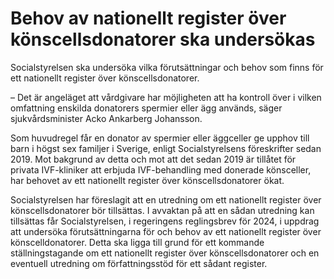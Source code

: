 # Behov av nationellt register över könscellsdonatorer ska undersökas

Socialstyrelsen ska undersöka vilka förutsättningar och behov som finns för ett nationellt register över könscellsdonatorer.

– Det är angeläget att vårdgivare har möjligheten att ha kontroll över i vilken omfattning enskilda donatorers spermier eller ägg används, säger sjukvårdsminister Acko Ankarberg Johansson.

Som huvudregel får en donator av spermier eller äggceller ge upphov till barn i högst sex familjer i Sverige, enligt Socialstyrelsens föreskrifter sedan 2019. Mot bakgrund av detta och mot att det sedan 2019 är tillåtet för privata IVF-kliniker att erbjuda IVF-behandling med donerade könsceller, har behovet av ett nationellt register över könscellsdonatorer ökat.

Socialstyrelsen har föreslagit att en utredning om ett nationellt register över könscellsdonatorer bör tillsättas. I avvaktan på att en sådan utredning kan tillsättas får Socialstyrelsen, i regeringens reglingsbrev för 2024, i uppdrag att undersöka förutsättningarna för och behov av ett nationellt register över könscelldonatorer. Detta ska ligga till grund för ett kommande ställningstagande om ett nationellt register över könscellsdonatorer och en eventuell utredning om författningsstöd för ett sådant register.
